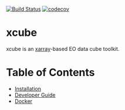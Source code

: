 [![Build Status](https://travis-ci.com/dcs4cop/xcube.svg?branch=master)](https://travis-ci.com/dcs4cop/xcube)
[![codecov](https://codecov.io/gh/dcs4cop/xcube/branch/master/graph/badge.svg)](https://codecov.io/gh/dcs4cop/xcube)

# xcube

xcube is an [xarray](http://xarray.pydata.org/)-based EO data cube toolkit.

# Table of Contents

- [Installation](docs/installation.md)
- [Developer Guide](docs/devguide.md)
- [Docker](docs/docker.md)

